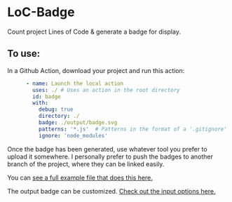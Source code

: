 # LoC-Badge
Count project Lines of Code & generate a badge for display.

## To use:
In a Github Action, download your project and run this action:

```yaml
      - name: Launch the local action
        uses: ./ # Uses an action in the root directory
        id: badge
        with:
          debug: true
          directory: ./
          badge: ./output/badge.svg
          patterns: '*.js'  # Patterns in the format of a '.gitignore' file, separated by pipes.
          ignore: 'node_modules'
```

Once the badge has been generated, use whatever tool you prefer to upload it somewhere.
I personally prefer to push the badges to another branch of the project, where they can be linked easily.

You can [see a full example file that does this here.](./.github/workflows/main.yml)

The output badge can be customized. [Check out the input options here.](./action.yml)
